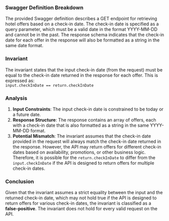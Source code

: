 ### Swagger Definition Breakdown
The provided Swagger definition describes a GET endpoint for retrieving hotel offers based on a check-in date. The check-in date is specified as a query parameter, which must be a valid date in the format YYYY-MM-DD and cannot be in the past. The response schema indicates that the check-in date for each offer in the response will also be formatted as a string in the same date format.

### Invariant
The invariant states that the input check-in date (from the request) must be equal to the check-in date returned in the response for each offer. This is expressed as:  
`input.checkInDate == return.checkInDate`

### Analysis
1. **Input Constraints**: The input check-in date is constrained to be today or a future date. 
2. **Response Structure**: The response contains an array of offers, each with a check-in date that is also formatted as a string in the same YYYY-MM-DD format. 
3. **Potential Mismatch**: The invariant assumes that the check-in date provided in the request will always match the check-in date returned in the response. However, the API may return offers for different check-in dates based on availability, promotions, or other business logic. Therefore, it is possible for the `return.checkInDate` to differ from the `input.checkInDate` if the API is designed to return offers for multiple check-in dates.

### Conclusion
Given that the invariant assumes a strict equality between the input and the returned check-in date, which may not hold true if the API is designed to return offers for various check-in dates, the invariant is classified as a **false-positive**. The invariant does not hold for every valid request on the API.
